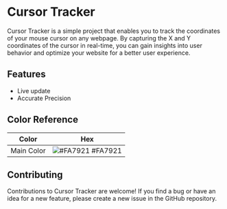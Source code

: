
# Cursor Tracker

Cursor Tracker is a simple project that enables you to track the coordinates of your mouse cursor on any webpage. By capturing the X and Y coordinates of the cursor in real-time, you can gain insights into user behavior and optimize your website for a better user experience.




## Features

- Live update
- Accurate Precision

## Color Reference

| Color             | Hex                                                                |
| --------------------- | ------------------------------------------------------------------ |
| Main Color | ![#FA7921](https://via.placeholder.com/10/FA7921?text=+) #FA7921 |




## Contributing

Contributions to Cursor Tracker are welcome! If you find a bug or have an idea for a new feature, please create a new issue in the GitHub repository.